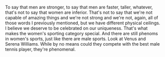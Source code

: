  To say that men are stronger, to say that men are faster, taller, whatever, that's not to say that women are inferior. That's not to say that we're not capable of amazing things and we're not strong and we're not, again, all of those words I previously mentioned, but we have different physical ceilings. I believe we deserve to be celebrated on our uniqueness. That's what makes the women's sporting category special. And there are still phenoms in women's sports, just like there are male sports. Look at Venus and Serena Williams. While by no means could they compete with the best male tennis player, they're phenomenal.
